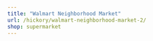```yaml
---
title: "Walmart Neighborhood Market"
url: /hickory/walmart-neighborhood-market-2/
shop: supermarket
---
```

